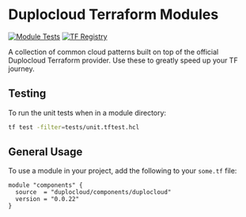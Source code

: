 # Duplocloud Terraform Modules  

[![Module Tests](https://github.com/duplocloud/terraform-duplocloud-components/actions/workflows/test.yml/badge.svg)](https://github.com/duplocloud/terraform-duplocloud-components/actions/workflows/test.yml) [![TF Registry](https://img.shields.io/badge/TF-Registry-%23844FBA?style=flat-square&logo=terraform)](https://registry.terraform.io/modules/duplocloud/components/duplocloud/latest)

A collection of common cloud patterns built on top of the official Duplocloud Terraform provider. Use these to greatly speed up your TF journey. 

## Testing  

To run the unit tests when in a module directory:  
```sh
tf test -filter=tests/unit.tftest.hcl
```

## General Usage  

To use a module in your project, add the following to your `some.tf` file:  
```hcl
module "components" {
  source  = "duplocloud/components/duplocloud"
  version = "0.0.22"
}
```

